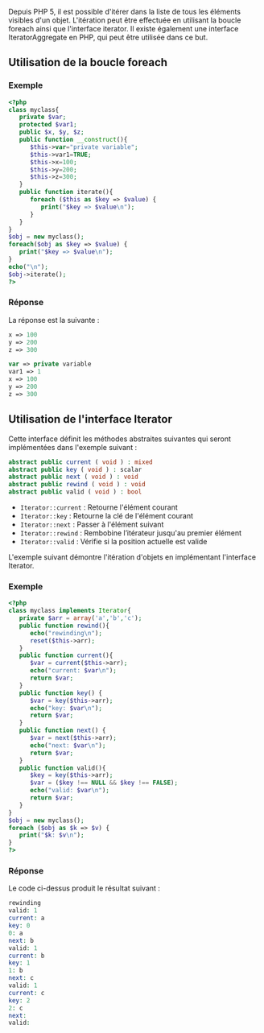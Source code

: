 Depuis PHP 5, il est possible d'itérer dans la liste de tous les éléments visibles d'un objet. L'itération peut être effectuée en utilisant la boucle foreach ainsi que l'interface iterator. Il existe également une interface IteratorAggregate en PHP, qui peut être utilisée dans ce but.

## Utilisation de la boucle foreach

### Exemple

```php
<?php
class myclass{
   private $var;
   protected $var1;
   public $x, $y, $z;
   public function __construct(){
      $this->var="private variable";
      $this->var1=TRUE;
      $this->x=100;
      $this->y=200;
      $this->z=300;
   }
   public function iterate(){
      foreach ($this as $key => $value) {
         print("$key => $value\n");
      }
   }
}
$obj = new myclass();
foreach($obj as $key => $value) {
   print("$key => $value\n");
}
echo("\n");
$obj->iterate();
?>
```

### Réponse

La réponse est la suivante :

```php
x => 100
y => 200
z => 300

var => private variable
var1 => 1
x => 100
y => 200
z => 300
```

## Utilisation de l'interface Iterator

Cette interface définit les méthodes abstraites suivantes qui seront implémentées dans l'exemple suivant :

```php
abstract public current ( void ) : mixed
abstract public key ( void ) : scalar
abstract public next ( void ) : void
abstract public rewind ( void ) : void
abstract public valid ( void ) : bool
```

- ```Iterator::current``` : Retourne l'élément courant
- ```Iterator::key``` : Retourne la clé de l'élément courant
- ```Iterator::next``` : Passer à l'élément suivant
- ```Iterator::rewind``` : Rembobine l’itérateur jusqu'au premier élément
- ```Iterator::valid``` : Vérifie si la position actuelle est valide

L'exemple suivant démontre l'itération d'objets en implémentant l'interface Iterator.

### Exemple

```php
<?php
class myclass implements Iterator{
   private $arr = array('a','b','c');
   public function rewind(){
      echo("rewinding\n");
      reset($this->arr);
   }
   public function current(){
      $var = current($this->arr);
      echo("current: $var\n");
      return $var;
   }
   public function key() {
      $var = key($this->arr);
      echo("key: $var\n");
      return $var;
   }
   public function next() {
      $var = next($this->arr);
      echo("next: $var\n");
      return $var;
   }
   public function valid(){
      $key = key($this->arr);
      $var = ($key !== NULL && $key !== FALSE);
      echo("valid: $var\n");
      return $var;
   }
}
$obj = new myclass();
foreach ($obj as $k => $v) {
   print("$k: $v\n");
}
?>
```

### Réponse

Le code ci-dessus produit le résultat suivant :

```php
rewinding
valid: 1
current: a
key: 0
0: a
next: b
valid: 1
current: b
key: 1
1: b
next: c
valid: 1
current: c
key: 2
2: c
next:
valid:
```